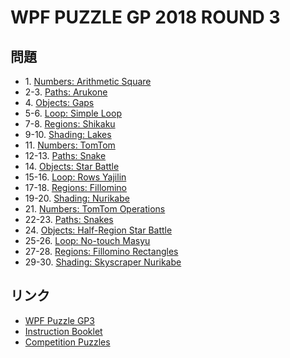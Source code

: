 # WPF PUZZLE GP 2018 ROUND 3

## 問題
- 1\. [Numbers: Arithmetic Square](../puzzle/arithmeticsquare.md)
- 2-3. [Paths: Arukone](../puzzle/arukone.md)
- 4\. [Objects: Gaps](../puzzle/gaps.md)
- 5-6. [Loop: Simple Loop](../puzzle/simpleloop.md)
- 7-8. [Regions: Shikaku](../puzzle/shikaku.md)
- 9-10. [Shading: Lakes](../puzzle/lakes.md)
- 11\. [Numbers: TomTom](../puzzle/tomtom.md)
- 12-13. [Paths: Snake](../puzzle/snake.md)
- 14\. [Objects: Star Battle](../puzzle/starbattle.md)
- 15-16. [Loop: Rows Yajilin](../puzzle/yajilin_rows.md)
- 17-18. [Regions: Fillomino](../puzzle/fillomino.md)
- 19-20. [Shading: Nurikabe](../puzzle/nurikabe.md)
- 21\. [Numbers: TomTom Operations](../puzzle/tomtom_operations.md)
- 22-23. [Paths: Snakes](../puzzle/snakes.md)
- 24\. [Objects: Half-Region Star Battle](../puzzle/starbattle_halfregion.md)
- 25-26. [Loop: No-touch Masyu](../puzzle/masyu_notouch.md)
- 27-28. [Regions: Fillomino Rectangles](../puzzle/fillomino_rectangles.md)
- 29-30. [Shading: Skyscraper Nurikabe](../puzzle/skyscraper_nurikabe.md)

## リンク
- [WPF Puzzle GP3](https://gp.worldpuzzle.org/content/wpf-puzzle-gp3-3)
- [Instruction Booklet](https://gp.worldpuzzle.org/content/instruction-booklet-70)
- [Competition Puzzles](https://gp.worldpuzzle.org/content/competition-puzzles-35)
